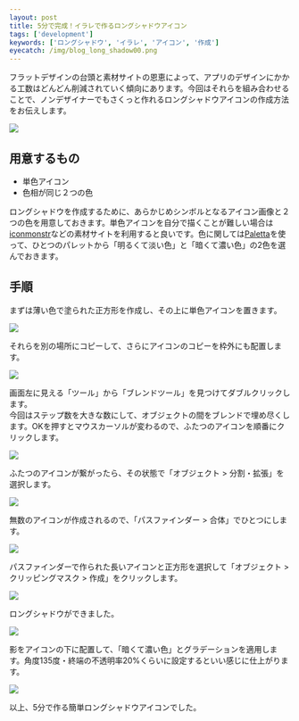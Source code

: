 ```yaml
---
layout: post
title: 5分で完成！イラレで作るロングシャドウアイコン
tags: ['development']
keywords: ['ロングシャドウ', 'イラレ', 'アイコン', '作成']
eyecatch: /img/blog_long_shadow00.png
---
```


フラットデザインの台頭と素材サイトの恩恵によって、アプリのデザインにかかる工数はどんどん削減されていく傾向にあります。今回はそれらを組み合わせることで、ノンデザイナーでもさくっと作れるロングシャドウアイコンの作成方法をお伝えします。

![ ](/img/blog_long_shadow00.png)

## 用意するもの

* 単色アイコン
* 色相が同じ２つの色

ロングシャドウを作成するために、あらかじめシンボルとなるアイコン画像と２つの色を用意しておきます。単色アイコンを自分で描くことが難しい場合は[iconmonstr](http://iconmonstr.com/)などの素材サイトを利用すると良いです。色に関しては[Paletta](http://paletta.mrk1869.com/)を使って、ひとつのパレットから「明るくて淡い色」と「暗くて濃い色」の2色を選んでおきます。

## 手順

まずは薄い色で塗られた正方形を作成し、その上に単色アイコンを置きます。

![ ](/img/blog_long_shadow01.png)

それらを別の場所にコピーして、さらにアイコンのコピーを枠外にも配置します。

![ ](/img/blog_long_shadow02.png)

画面左に見える「ツール」から「ブレンドツール」を見つけてダブルクリックします。<br/>
今回はステップ数を大きな数にして、オブジェクトの間をブレンドで埋め尽くします。OKを押すとマウスカーソルが変わるので、ふたつのアイコンを順番にクリックします。

![ ](/img/blog_long_shadow03.png)

ふたつのアイコンが繋がったら、その状態で「オブジェクト > 分割・拡張」を選択します。

![ ](/img/blog_long_shadow04.png)

無数のアイコンが作成されるので、「パスファインダー > 合体」でひとつにします。

![ ](/img/blog_long_shadow05.png)

パスファインダーで作られた長いアイコンと正方形を選択して「オブジェクト > クリッピングマスク > 作成」をクリックします。

![ ](/img/blog_long_shadow06.png)

ロングシャドウができました。

![ ](/img/blog_long_shadow07.png)

影をアイコンの下に配置して、「暗くて濃い色」とグラデーションを適用します。角度135度・終端の不透明率20%くらいに設定するといい感じに仕上がります。

![ ](/img/blog_long_shadow08.png)

以上、5分で作る簡単ロングシャドウアイコンでした。


